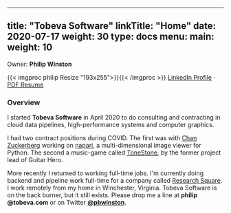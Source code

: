 
---
title: "Tobeva Software"
linkTitle: "Home"
date: 2020-07-17
weight: 30
type: docs
menu:
  main:
    weight: 10
---

Owner: **Philip Winston**

{{< imgproc philip Resize "193x255">}}{{< /imgproc >}}
[LinkedIn Profile](http://linkedin.com/in/pwinston) &middot; [PDF Resume](/philip_winston_resume.pdf)

### Overview

I started **Tobeva Software** in April 2020 to do consulting and contracting in
cloud data pipelines, high-performance systems and computer graphics.

I had two contract positions during COVID. The first was with <a
href="https://chanzuckerberg.com/">Chan Zuckerberg</a> working on <a
href="https://napari.org/">napari</a>, a multi-dimensional image viewer for
Python. The second a music-game called <a
href="https://tonestone.com/">ToneStone</a>, by the former project lead of
Guitar Hero.

More recently I returned to working full-time jobs. I'm currently doing backend
and pipeline work full-time for a company called <a
href="https://www.researchsquare.com/">Research Square</a>. I work remotely from
my home in Winchester, Virginia. Tobeva Software is on the back burner, but it
still exists. Please drop me a line at **philip<img src="" width="0"
height="0">@tobeva.com** or on Twitter
**[@pbwinston](https://twitter.com/pbwinston)**.
